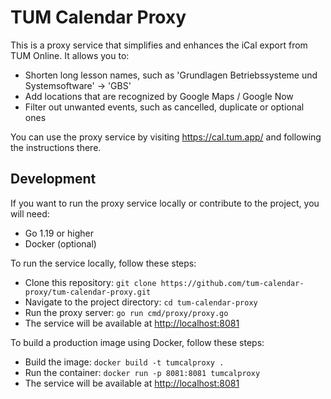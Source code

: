 # TUM Calendar Proxy

This is a proxy service that simplifies and enhances the iCal export from TUM Online. It allows you to:

- Shorten long lesson names, such as 'Grundlagen Betriebssysteme und Systemsoftware' → 'GBS'
- Add locations that are recognized by Google Maps / Google Now
- Filter out unwanted events, such as cancelled, duplicate or optional ones

You can use the proxy service by visiting <https://cal.tum.app/> and following the instructions there.

## Development
If you want to run the proxy service locally or contribute to the project, you will need:

- Go 1.19 or higher
- Docker (optional)

To run the service locally, follow these steps:

- Clone this repository: `git clone https://github.com/tum-calendar-proxy/tum-calendar-proxy.git`
- Navigate to the project directory: `cd tum-calendar-proxy`
- Run the proxy server: `go run cmd/proxy/proxy.go`
- The service will be available at <http://localhost:8081>

To build a production image using Docker, follow these steps:

- Build the image: `docker build -t tumcalproxy .`
- Run the container: `docker run -p 8081:8081 tumcalproxy`
- The service will be available at <http://localhost:8081>

